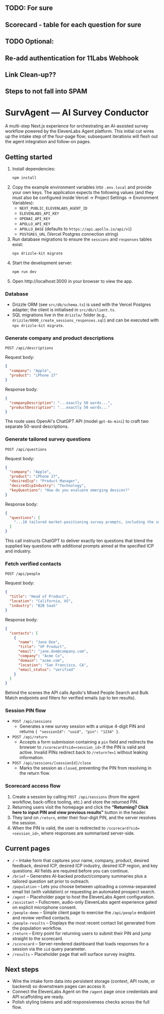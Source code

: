 ## TODO: For sure
## Scorecard - table for each question for sure

## TODO Optional:
## Re-add authentication for 11Labs Webhook
## Link Clean-up??
## Steps to not fall into SPAM
## 
##
##
##


# SurvAgent — AI Survey Conductor

A multi-step Next.js experience for orchestrating an AI-assisted survey workflow powered by the ElevenLabs Agent platform. This initial cut wires up the intake step of the four-page flow; subsequent iterations will flesh out the agent integration and follow-on pages.

## Getting started

1. Install dependencies:
   ```bash
   npm install
   ```
2. Copy the example environment variables into `.env.local` and provide your own keys. The application expects the following values (and they must also be configured inside Vercel → Project Settings → Environment Variables):
   - `NEXT_PUBLIC_ELEVENLABS_AGENT_ID`
   - `ELEVENLABS_API_KEY`
   - `OPENAI_API_KEY`
   - `APOLLO_API_KEY`
   - `APOLLO_BASE` (defaults to `https://api.apollo.io/api/v1`)
   - `POSTGRES_URL` (Vercel Postgres connection string)
3. Run database migrations to ensure the `sessions` and `responses` tables exist:
   ```bash
   npx drizzle-kit migrate
   ```
4. Start the development server:
   ```bash
   npm run dev
   ```
5. Open http://localhost:3000 in your browser to view the app.

### Database

- Drizzle ORM (see `src/db/schema.ts`) is used with the Vercel Postgres adapter; the client is initialised in `src/db/client.ts`.
- SQL migrations live in the `drizzle/` folder (e.g., `drizzle/0000_create_sessions_responses.sql`) and can be executed with `npx drizzle-kit migrate`.


### Generate company and product descriptions

`POST /api/descriptions`

Request body:

```json
{
  "company": "Apple",
  "product": "iPhone 17"
}
```

Response body:

```json
{
  "companyDescription": "...exactly 50 words...",
  "productDescription": "...exactly 50 words..."
}
```

The route uses OpenAI's ChatGPT API (model `gpt-4o-mini`) to craft two separate 50-word descriptions.

### Generate tailored survey questions

`POST /api/questions`

Request body:

```json
{
  "company": "Apple",
  "product": "iPhone 17",
  "desiredIcp": "Product Manager",
  "desiredIcpIndustry": "Technology",
  "keyQuestions": "How do you evaluate emerging devices?"
}
```

Response body:

```json
{
  "questions": [
    "...10 tailored market-positioning survey prompts, including the submitter's key questions..."
  ]
}
```

This call instructs ChatGPT to deliver exactly ten questions that blend the supplied key questions with additional prompts aimed at the specified ICP and industry.

### Fetch verified contacts

`POST /api/people`

Request body:

```json
{
  "title": "Head of Product",
  "location": "California, US",
  "industry": "B2B SaaS"
}
```

Response body:

```json
{
  "contacts": [
    {
      "name": "Jane Doe",
      "title": "VP Product",
      "email": "jane.doe@company.com",
      "company": "Acme Co",
      "domain": "acme.com",
      "location": "San Francisco, CA",
      "email_status": "verified"
    }
  ]
}
```

Behind the scenes the API calls Apollo's Mixed People Search and Bulk Match endpoints and filters for verified emails (up to ten results).

### Session PIN flow

- `POST /api/sessions`
  - Generates a new survey session with a unique 4-digit PIN and returns `{ "sessionId": "uuid", "pin": "1234" }`.
- `POST /api/return`
  - Accepts a form submission containing a `pin` field and redirects the browser to `/scorecard?sid=<session_id>` if the PIN is valid and active. Invalid PINs redirect back to `/return?e=1` without leaking information.
- `POST /api/sessions/[sessionId]/close`
  - Marks the session as `closed`, preventing the PIN from resolving in the return flow.

### Scorecard access flow

1. Create a session by calling `POST /api/sessions` (from the agent workflow, back-office tooling, etc.) and store the returned PIN.
2. Returning users visit the homepage and click the **“Returning? Click here to input PIN and view previous results”** button in the header.
3. They land on `/return`, enter their four-digit PIN, and the server resolves the session.
4. When the PIN is valid, the user is redirected to `/scorecard?sid=<session_id>`, where responses are summarised server-side.

## Current pages

- `/` – Intake form that captures your name, company, product, desired feedback, desired ICP, desired ICP industry, desired ICP region, and key questions. All fields are required before you can continue.
- `/brief` – Generates AI-backed product/company summaries plus a tailored question set prior to outreach.
- `/population` – Lets you choose between uploading a comma-separated email list (with validation) or requesting an automated prospect search.
- `/agent` – Placeholder page to host the ElevenLabs Agent configuration.
- `/assistant` – Fullscreen, audio-only ElevenLabs agent experience gated on explicit microphone consent.
- `/people-demo` – Simple client page to exercise the `/api/people` endpoint and review verified contacts.
- `/people-results` – Displays the most recent contact list generated from the population workflow.
- `/return` – Entry point for returning users to submit their PIN and jump straight to the scorecard.
- `/scorecard` – Server-rendered dashboard that loads responses for a session via the `sid` query parameter.
- `/results` – Placeholder page that will surface survey insights.

## Next steps

- Wire the intake form data into persistent storage (context, API route, or backend) so downstream pages can access it.
- Connect the ElevenLabs Agent on the `/agent` page once credentials and API scaffolding are ready.
- Polish styling tokens and add responsiveness checks across the full flow.
